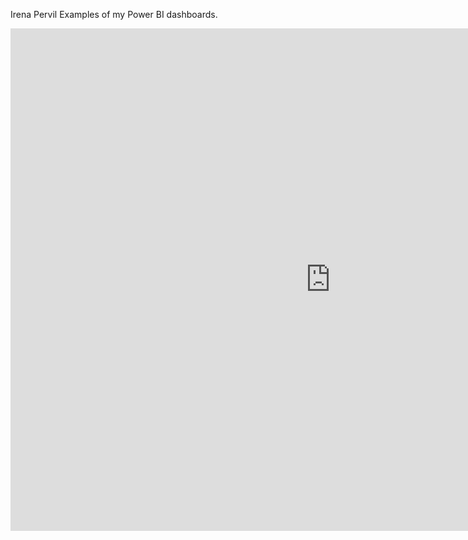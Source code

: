 Irena Pervil
Examples of my Power BI dashboards.

<iframe title="Report Section" width="1024" height="804" src="https://app.powerbi.com/view?r=eyJrIjoiNDUwOTZlNGUtMzNhYy00OTA1LTkyNDUtZjU1MzNhM2Q1Y2Q5IiwidCI6ImVhMTE5OWY3LTVhYTUtNDk1Zi1iODIzLTYzMGJjMmM1ODQ3NyIsImMiOjl9" frameborder="0" allowFullScreen="true"></iframe>
